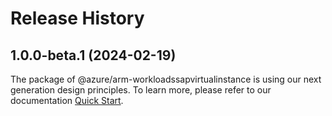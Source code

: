 # Release History
    
## 1.0.0-beta.1 (2024-02-19)

The package of @azure/arm-workloadssapvirtualinstance is using our next generation design principles. To learn more, please refer to our documentation [Quick Start](https://aka.ms/js-track2-quickstart).
